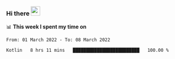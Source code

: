 ### Hi there <a href="https://www.gautamkrishnar.com/"><img src="https://media.giphy.com/media/hvRJCLFzcasrR4ia7z/giphy.gif" width="25px"></a>

📊 **This week I spent my time on**

<!--START_SECTION:waka-->

```text
From: 01 March 2022 - To: 08 March 2022

Kotlin   8 hrs 11 mins   █████████████████████████   100.00 %
```

<!--END_SECTION:waka-->
